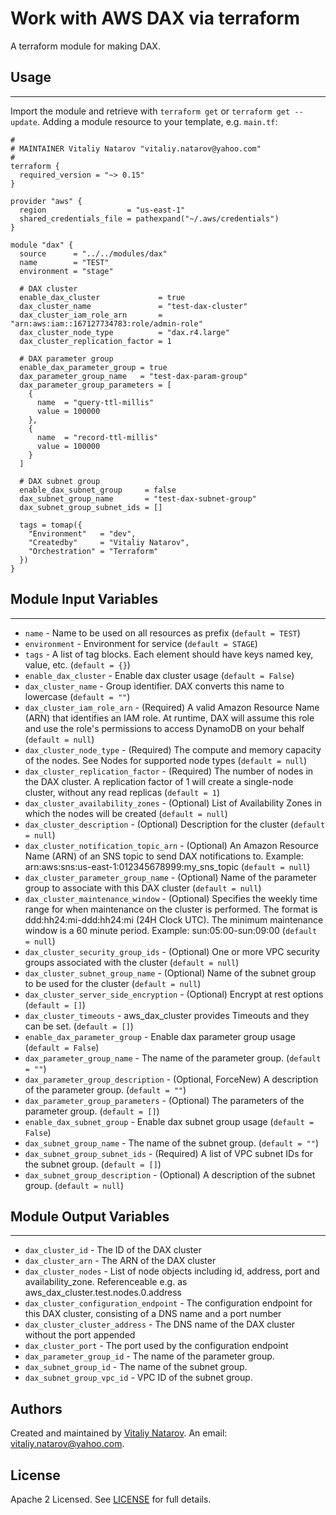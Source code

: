 # Work with AWS DAX via terraform

A terraform module for making DAX.


## Usage
----------------------
Import the module and retrieve with ```terraform get``` or ```terraform get --update```. Adding a module resource to your template, e.g. `main.tf`:

```
#
# MAINTAINER Vitaliy Natarov "vitaliy.natarov@yahoo.com"
#
terraform {
  required_version = "~> 0.15"
}

provider "aws" {
  region                  = "us-east-1"
  shared_credentials_file = pathexpand("~/.aws/credentials")
}

module "dax" {
  source      = "../../modules/dax"
  name        = "TEST"
  environment = "stage"

  # DAX cluster
  enable_dax_cluster             = true
  dax_cluster_name               = "test-dax-cluster"
  dax_cluster_iam_role_arn       = "arn:aws:iam::167127734783:role/admin-role"
  dax_cluster_node_type          = "dax.r4.large"
  dax_cluster_replication_factor = 1

  # DAX parameter group
  enable_dax_parameter_group = true
  dax_parameter_group_name   = "test-dax-param-group"
  dax_parameter_group_parameters = [
    {
      name  = "query-ttl-millis"
      value = 100000
    },
    {
      name  = "record-ttl-millis"
      value = 100000
    }
  ]

  # DAX subnet group
  enable_dax_subnet_group     = false
  dax_subnet_group_name       = "test-dax-subnet-group"
  dax_subnet_group_subnet_ids = []

  tags = tomap({
    "Environment"   = "dev",
    "Createdby"     = "Vitaliy Natarov",
    "Orchestration" = "Terraform"
  })
}
```

## Module Input Variables
----------------------
- `name` - Name to be used on all resources as prefix (`default = TEST`)
- `environment` - Environment for service (`default = STAGE`)
- `tags` - A list of tag blocks. Each element should have keys named key, value, etc. (`default = {}`)
- `enable_dax_cluster` - Enable dax cluster usage (`default = False`)
- `dax_cluster_name` - Group identifier. DAX converts this name to lowercase (`default = ""`)
- `dax_cluster_iam_role_arn` - (Required) A valid Amazon Resource Name (ARN) that identifies an IAM role. At runtime, DAX will assume this role and use the role's permissions to access DynamoDB on your behalf (`default = null`)
- `dax_cluster_node_type` - (Required) The compute and memory capacity of the nodes. See Nodes for supported node types (`default = null`)
- `dax_cluster_replication_factor` - (Required) The number of nodes in the DAX cluster. A replication factor of 1 will create a single-node cluster, without any read replicas (`default = 1`)
- `dax_cluster_availability_zones` - (Optional) List of Availability Zones in which the nodes will be created (`default = null`)
- `dax_cluster_description` - (Optional) Description for the cluster (`default = null`)
- `dax_cluster_notification_topic_arn` - (Optional) An Amazon Resource Name (ARN) of an SNS topic to send DAX notifications to. Example: arn:aws:sns:us-east-1:012345678999:my_sns_topic (`default = null`)
- `dax_cluster_parameter_group_name` - (Optional) Name of the parameter group to associate with this DAX cluster (`default = null`)
- `dax_cluster_maintenance_window` - (Optional) Specifies the weekly time range for when maintenance on the cluster is performed. The format is ddd:hh24:mi-ddd:hh24:mi (24H Clock UTC). The minimum maintenance window is a 60 minute period. Example: sun:05:00-sun:09:00 (`default = null`)
- `dax_cluster_security_group_ids` - (Optional) One or more VPC security groups associated with the cluster (`default = null`)
- `dax_cluster_subnet_group_name` - (Optional) Name of the subnet group to be used for the cluster (`default = null`)
- `dax_cluster_server_side_encryption` - (Optional) Encrypt at rest options (`default = []`)
- `dax_cluster_timeouts` - aws_dax_cluster provides Timeouts and they can be set. (`default = []`)
- `enable_dax_parameter_group` - Enable dax parameter group usage (`default = False`)
- `dax_parameter_group_name` - The name of the parameter group. (`default = ""`)
- `dax_parameter_group_description` - (Optional, ForceNew) A description of the parameter group. (`default = ""`)
- `dax_parameter_group_parameters` - (Optional) The parameters of the parameter group. (`default = []`)
- `enable_dax_subnet_group` - Enable dax subnet group usage (`default = False`)
- `dax_subnet_group_name` - The name of the subnet group. (`default = ""`)
- `dax_subnet_group_subnet_ids` - (Required) A list of VPC subnet IDs for the subnet group. (`default = []`)
- `dax_subnet_group_description` - (Optional) A description of the subnet group. (`default = null`)

## Module Output Variables
----------------------
- `dax_cluster_id` - The ID of the DAX cluster
- `dax_cluster_arn` - The ARN of the DAX cluster
- `dax_cluster_nodes` - List of node objects including id, address, port and availability_zone. Referenceable e.g. as aws_dax_cluster.test.nodes.0.address
- `dax_cluster_configuration_endpoint` - The configuration endpoint for this DAX cluster, consisting of a DNS name and a port number
- `dax_cluster_cluster_address` - The DNS name of the DAX cluster without the port appended
- `dax_cluster_port` - The port used by the configuration endpoint
- `dax_parameter_group_id` - The name of the parameter group.
- `dax_subnet_group_id` - The name of the subnet group.
- `dax_subnet_group_vpc_id` - VPC ID of the subnet group.


## Authors

Created and maintained by [Vitaliy Natarov](https://github.com/SebastianUA). An email: [vitaliy.natarov@yahoo.com](vitaliy.natarov@yahoo.com).

## License

Apache 2 Licensed. See [LICENSE](https://github.com/SebastianUA/terraform/blob/master/LICENSE) for full details.
